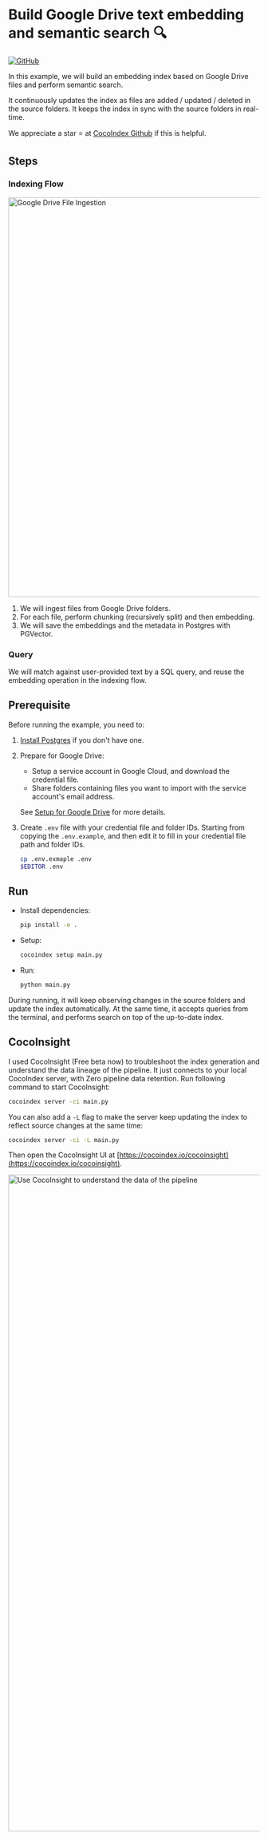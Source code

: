 # Build Google Drive text embedding and semantic search 🔍
[![GitHub](https://img.shields.io/github/stars/cocoindex-io/cocoindex?color=5B5BD6)](https://github.com/cocoindex-io/cocoindex)

In this example, we will build an embedding index based on Google Drive files and perform semantic search.

It continuously updates the index as files are added / updated / deleted in the source folders. It keeps the index in sync with the source folders in real-time.

We appreciate a star ⭐ at [CocoIndex Github](https://github.com/cocoindex-io/cocoindex) if this is helpful.

## Steps

### Indexing Flow
<img width="801" alt="Google Drive File Ingestion" src="https://github.com/user-attachments/assets/bc772e1e-d7a0-46de-b57c-290a78c128ac" />

1. We will ingest files from Google Drive folders.
2. For each file, perform chunking (recursively split) and then embedding.
3. We will save the embeddings and the metadata in Postgres with PGVector.

### Query
We will match against user-provided text by a SQL query, and reuse the embedding operation in the indexing flow.

## Prerequisite

Before running the example, you need to:

1.  [Install Postgres](https://cocoindex.io/docs/getting_started/installation#-install-postgres) if you don't have one.

2.  Prepare for Google Drive:

    -   Setup a service account in Google Cloud, and download the credential file.
    -   Share folders containing files you want to import with the service account's email address.

    See [Setup for Google Drive](https://cocoindex.io/docs/ops/sources#setup-for-google-drive) for more details.

3.  Create `.env` file with your credential file and folder IDs.
    Starting from copying the `.env.example`, and then edit it to fill in your credential file path and folder IDs.

    ```bash
    cp .env.exmaple .env
    $EDITOR .env
    ```

## Run

- Install dependencies:

    ```sh
    pip install -e .
    ```

- Setup:

    ```sh
    cocoindex setup main.py
    ```

- Run:

    ```sh
    python main.py
    ```

During running, it will keep observing changes in the source folders and update the index automatically.
At the same time, it accepts queries from the terminal, and performs search on top of the up-to-date index.


## CocoInsight
I used CocoInsight (Free beta now) to troubleshoot the index generation and understand the data lineage of the pipeline.
It just connects to your local CocoIndex server, with Zero pipeline data retention. Run following command to start CocoInsight:

```sh
cocoindex server -ci main.py
```

You can also add a `-L` flag to make the server keep updating the index to reflect source changes at the same time:

```sh
cocoindex server -ci -L main.py
```

Then open the CocoInsight UI at [https://cocoindex.io/cocoinsight](https://cocoindex.io/cocoinsight).

<img width="1316" alt="Use CocoInsight to understand the data of the pipeline" src="https://github.com/user-attachments/assets/0ed848db-3cc3-43d3-8cb8-35069f503288" />
